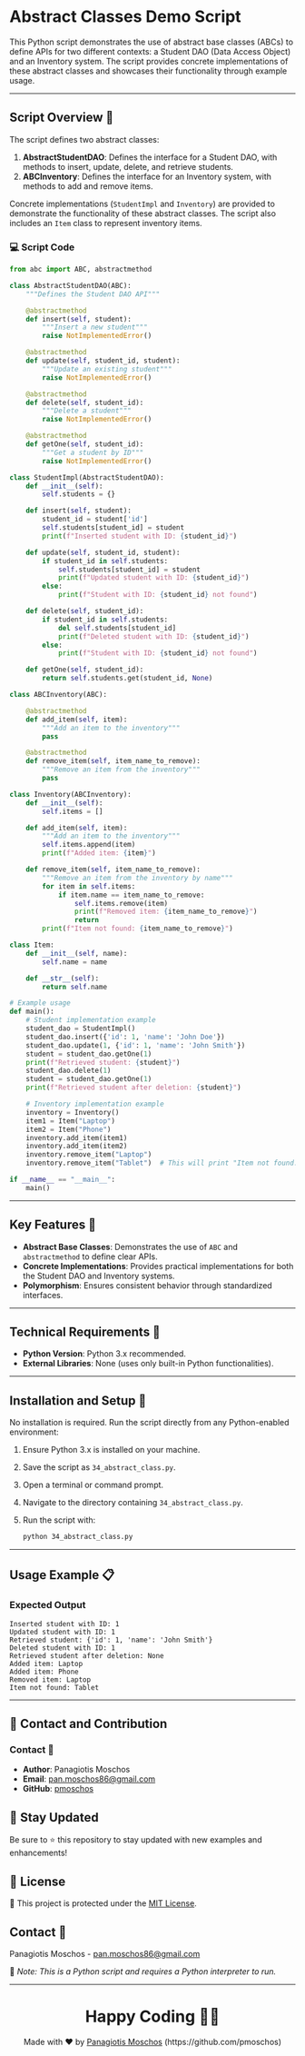 # Abstract Classes Demo Script

This Python script demonstrates the use of abstract base classes (ABCs) to define APIs for two different contexts: a Student DAO (Data Access Object) and an Inventory system. The script provides concrete implementations of these abstract classes and showcases their functionality through example usage.

---

## Script Overview 📘

The script defines two abstract classes:

1. **AbstractStudentDAO**: Defines the interface for a Student DAO, with methods to insert, update, delete, and retrieve students.
2. **ABCInventory**: Defines the interface for an Inventory system, with methods to add and remove items.

Concrete implementations (`StudentImpl` and `Inventory`) are provided to demonstrate the functionality of these abstract classes. The script also includes an `Item` class to represent inventory items.

### :computer: Script Code

```python
from abc import ABC, abstractmethod

class AbstractStudentDAO(ABC):
    """Defines the Student DAO API"""

    @abstractmethod
    def insert(self, student):
        """Insert a new student"""
        raise NotImplementedError()

    @abstractmethod
    def update(self, student_id, student):
        """Update an existing student"""
        raise NotImplementedError()

    @abstractmethod
    def delete(self, student_id):
        """Delete a student"""
        raise NotImplementedError()

    @abstractmethod
    def getOne(self, student_id):
        """Get a student by ID"""
        raise NotImplementedError()

class StudentImpl(AbstractStudentDAO):
    def __init__(self):
        self.students = {}

    def insert(self, student):
        student_id = student['id']
        self.students[student_id] = student
        print(f"Inserted student with ID: {student_id}")

    def update(self, student_id, student):
        if student_id in self.students:
            self.students[student_id] = student
            print(f"Updated student with ID: {student_id}")
        else:
            print(f"Student with ID: {student_id} not found")

    def delete(self, student_id):
        if student_id in self.students:
            del self.students[student_id]
            print(f"Deleted student with ID: {student_id}")
        else:
            print(f"Student with ID: {student_id} not found")

    def getOne(self, student_id):
        return self.students.get(student_id, None)

class ABCInventory(ABC):

    @abstractmethod
    def add_item(self, item):
        """Add an item to the inventory"""
        pass

    @abstractmethod
    def remove_item(self, item_name_to_remove):
        """Remove an item from the inventory"""
        pass

class Inventory(ABCInventory):
    def __init__(self):
        self.items = []

    def add_item(self, item):
        """Add an item to the inventory"""
        self.items.append(item)
        print(f"Added item: {item}")

    def remove_item(self, item_name_to_remove):
        """Remove an item from the inventory by name"""
        for item in self.items:
            if item.name == item_name_to_remove:
                self.items.remove(item)
                print(f"Removed item: {item_name_to_remove}")
                return
        print(f"Item not found: {item_name_to_remove}")

class Item:
    def __init__(self, name):
        self.name = name

    def __str__(self):
        return self.name

# Example usage
def main():
    # Student implementation example
    student_dao = StudentImpl()
    student_dao.insert({'id': 1, 'name': 'John Doe'})
    student_dao.update(1, {'id': 1, 'name': 'John Smith'})
    student = student_dao.getOne(1)
    print(f"Retrieved student: {student}")
    student_dao.delete(1)
    student = student_dao.getOne(1)
    print(f"Retrieved student after deletion: {student}")

    # Inventory implementation example
    inventory = Inventory()
    item1 = Item("Laptop")
    item2 = Item("Phone")
    inventory.add_item(item1)
    inventory.add_item(item2)
    inventory.remove_item("Laptop")
    inventory.remove_item("Tablet")  # This will print "Item not found: Tablet"

if __name__ == "__main__":
    main()
```

---

## Key Features 🌟

- **Abstract Base Classes**: Demonstrates the use of `ABC` and `abstractmethod` to define clear APIs.
- **Concrete Implementations**: Provides practical implementations for both the Student DAO and Inventory systems.
- **Polymorphism**: Ensures consistent behavior through standardized interfaces.

---

## Technical Requirements 🔧

- **Python Version**: Python 3.x recommended.
- **External Libraries**: None (uses only built-in Python functionalities).

---

## Installation and Setup 🚀

No installation is required. Run the script directly from any Python-enabled environment:

1. Ensure Python 3.x is installed on your machine.
2. Save the script as `34_abstract_class.py`.
3. Open a terminal or command prompt.
4. Navigate to the directory containing `34_abstract_class.py`.
5. Run the script with:

   ```bash
   python 34_abstract_class.py
   ```

---

## Usage Example 📋

### Expected Output

```plaintext
Inserted student with ID: 1
Updated student with ID: 1
Retrieved student: {'id': 1, 'name': 'John Smith'}
Deleted student with ID: 1
Retrieved student after deletion: None
Added item: Laptop
Added item: Phone
Removed item: Laptop
Item not found: Tablet
```

---

## 📲 Contact and Contribution

### Contact 📧
- **Author**: Panagiotis Moschos
- **Email**: pan.moschos86@gmail.com
- **GitHub**: [pmoschos](https://github.com/pmoschos)

## 📢 Stay Updated

Be sure to ⭐ this repository to stay updated with new examples and enhancements!

## 📄 License
🔐 This project is protected under the [MIT License](https://mit-license.org/).

## Contact 📧
Panagiotis Moschos - pan.moschos86@gmail.com

🔗 *Note: This is a Python script and requires a Python interpreter to run.*

---
<h1 align=center>Happy Coding 👨‍💻 </h1>

<p align="center">
  Made with ❤️ by 
  <a href="https://www.linkedin.com/in/panagiotis-moschos" target="_blank">
  Panagiotis Moschos</a> (https://github.com/pmoschos)
</p>